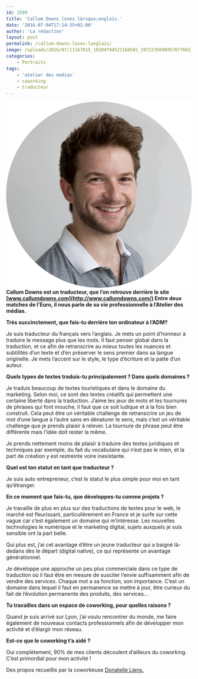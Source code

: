 ```yaml
---
id: 1599
title: 'Callum Downs loves l&rsquo;anglais.'
date: '2016-07-04T17:14:35+02:00'
author: 'La rédaction'
layout: post
permalink: /callum-downs-loves-langlais/
image: /uploads/2016/07/11167815_10204794521168501_1972235698957677682_o.jpg
categories:
    - Portraits
tags:
    - 'atelier des medias'
    - coworking
    - traducteur
---
```


![Callum Downs](/uploads/2016/07/Headshot-round.png)**Callum Downs est un traducteur, que l’on retrouve derrière le site [www.callumdowns.com](http://www.callumdowns.com/) Entre deux matches de l’Euro, il nous parle de sa vie professionnelle à l’Atelier des médias.**

**Très succinctement, que fais-tu derrière ton ordinateur à l’ADM?**

Je suis traducteur du français vers l’anglais. Je mets un point d’honneur à traduire le message plus que les mots. Il faut penser global dans la traduction, et ce afin de retranscrire au mieux toutes les nuances et subtilités d’un texte et d’en préserver le sens premier dans sa langue originelle. Je mets l’accent sur le style, le type d’écriture et la patte d’un auteur.

**Quels types de textes traduis-tu principalement ? Dans quels domaines ?**

Je traduis beaucoup de textes touristiques et dans le domaine du marketing. Selon moi, ce sont des textes créatifs qui permettent une certaine liberté dans la traduction. J’aime les jeux de mots et les tournures de phrases qui font mouche, il faut que ce soit ludique et à la fois bien construit. Cela peut être un véritable challenge de retranscrire un jeu de mot d’une langue à l’autre sans en dénaturer le sens, mais c’est un véritable challenge que je prends plaisir à relever. La tournure de phrase peut être différente mais l’idée doit rester la même.

Je prends nettement moins de plaisir à traduire des textes juridiques et techniques par exemple, du fait du vocabulaire qui n’est pas le mien, et la part de création y est restreinte voire inexistante.

**Quel est ton statut en tant que traducteur ?**

Je suis auto entrepreneur, c’est le statut le plus simple pour moi en tant qu’étranger.

**En ce moment que fais-tu, que développes-tu comme projets ?**

Je travaille de plus en plus sur des traductions de textes pour le web, le marché est fleurissant, particulièrement en France et je surfe sur cette vague car c’est également un domaine qui m’intéresse. Les nouvelles technologies le numérique et le marketing digital, sujets auxquels je suis sensible ont la part belle.

Qui plus est, j’ai cet avantage d’être un jeune traducteur qui a baigné là-dedans dès le départ (digital native), ce qui représente un avantage générationnel.

Je développe une approche un peu plus commerciale dans ce type de traduction où il faut être en mesure de susciter l’envie suffisamment afin de vendre des services. Chaque mot a sa fonction, son importance. C’est un domaine dans lequel il faut en permanence se mettre à jour, être curieux du fait de l’évolution permanente des produits, des services…

**Tu travailles dans un espace de coworking, pour quelles raisons ?**

Quand je suis arrivé sur Lyon, j’ai voulu rencontrer du monde, me faire également de nouveaux contacts professionnels afin de développer mon activité et d’élargir mon réseau.

**Est-ce que le coworking t’a aidé ?**

Oui complètement, 90% de mes clients découlent d’ailleurs du coworking. C’est primordial pour mon activité !

Des propos recueillis par la coworkeuse [Donatelle Liens. ](/2016/07/rencontre-avec-donatelle-liens-graphiste-illustratrice-et-photographe/)